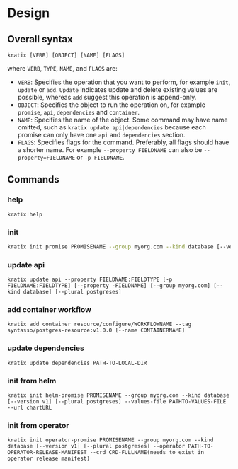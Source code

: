# Design

## Overall syntax

```
kratix [VERB] [OBJECT] [NAME] [FLAGS]
```

where `VERB`, `TYPE`, `NAME`, and `FLAGS` are:

* `VERB`: Specifies the operation that you want to perform, for example `init`, `update` or `add`. `Update` indicates update and delete existing values are possible, whereas `add` suggest this operation is append-only.
* `OBJECT`: Specifies the object to run the operation on, for example `promise`, `api`, `dependencies` and `container`.
* `NAME`: Specifies the name of the object. Some command may have name omitted, such as `kratix update api|dependencies` because each promise can only have one `api` and `dependencies` section.
* `FLAGS`: Specifies flags for the command. Preferably, all flags should have a shorter name. For example `--property FIELDNAME` can also be `--property=FIELDNAME` or `-p FIELDNAME`.

## Commands

### help
```
kratix help
```
### init
```bash
kratix init promise PROMISENAME --group myorg.com --kind database [--version v1] [--plural postgreses] [--split]
```
### update api
```
kratix update api --property FIELDNAME:FIELDTYPE [-p FIELDNAME:FIELDTYPE] [--property -FIELDNAME] [--group myorg.com] [--kind database] [--plural postgreses]
```
### add container workflow
```
kratix add container resource/configure/WORKFLOWNAME --tag syntasso/postgres-resource:v1.0.0 [--name CONTAINERNAME]
```
### update dependencies
```
kratix update dependencies PATH-TO-LOCAL-DIR
```
### init from helm
```
kratix init helm-promise PROMISENAME --group myorg.com --kind database [--version v1] [--plural postgreses] --values-file PATHTO-VALUES-FILE --url chartURL
```
### init from operator
```
kratix init operator-promise PROMISENAME --group myorg.com --kind database [--version v1] [--plural postgreses] --operator PATH-TO-OPERATOR-RELEASE-MANIFEST --crd CRD-FULLNAME(needs to exist in operator release manifest)
```
